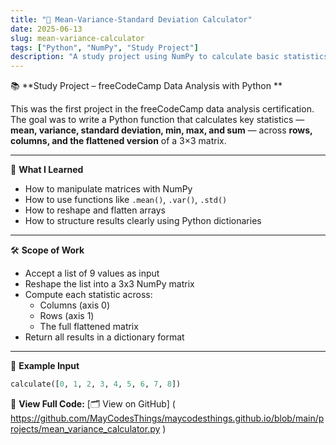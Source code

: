 ```yaml
---
title: "📐 Mean-Variance-Standard Deviation Calculator"
date: 2025-06-13
slug: mean-variance-calculator
tags: ["Python", "NumPy", "Study Project"]
description: "A study project using NumPy to calculate basic statistics across a 3x3 matrix."
---
```


📚 **Study Project – freeCodeCamp Data Analysis with Python **

This was the first project in the freeCodeCamp data analysis certification. The goal was to write a Python function that calculates key statistics — **mean, variance, standard deviation, min, max, and sum** — across **rows, columns, and the flattened version** of a 3×3 matrix.

---

🧠 **What I Learned**
- How to manipulate matrices with NumPy  
- How to use functions like `.mean()`, `.var()`, `.std()`  
- How to reshape and flatten arrays  
- How to structure results clearly using Python dictionaries

---

🛠 **Scope of Work**
- Accept a list of 9 values as input  
- Reshape the list into a 3x3 NumPy matrix  
- Compute each statistic across:
  - Columns (axis 0)
  - Rows (axis 1)
  - The full flattened matrix  
- Return all results in a dictionary format

---

📌 **Example Input**
```python
calculate([0, 1, 2, 3, 4, 5, 6, 7, 8])
```

📎 **View Full Code:**
[🗂 View on GitHub] ( https://github.com/MayCodesThings/maycodesthings.github.io/blob/main/projects/mean_variance_calculator.py )  
